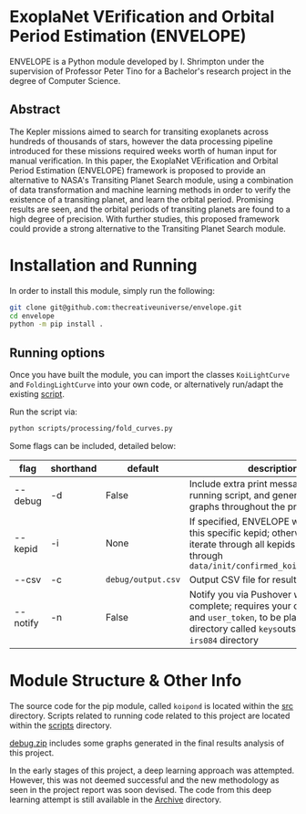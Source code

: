 # ExoplaNet VErification and Orbital Period Estimation (ENVELOPE)

ENVELOPE is a Python module developed by I. Shrimpton under the supervision of Professor Peter Tino for a Bachelor's research project in the degree of Computer Science.

## Abstract
The Kepler missions aimed to search for transiting exoplanets across hundreds of thousands of stars, however the data processing pipeline introduced for these missions required weeks worth of human input for manual verification.
In this paper, the ExoplaNet VErification and Orbital Period Estimation (ENVELOPE) framework is proposed to provide an alternative to NASA's Transiting Planet Search module, using a combination of data transformation and machine learning methods in order to verify the existence of a transiting planet, and learn the orbital period. 
Promising results are seen, and the orbital periods of transiting planets are found to a high degree of precision. 
With further studies, this proposed framework could provide a strong alternative to the Transiting Planet Search module.


# Installation and Running

In order to install this module, simply run the following:
```sh
git clone git@github.com:thecreativeuniverse/envelope.git
cd envelope
python -m pip install .
```

## Running options

Once you have built the module, you can import the classes `KoiLightCurve` and `FoldingLightCurve` into your own code, or alternatively run/adapt the existing [script](scripts/processing/fold_curves.py).


Run the script via:

```sh
python scripts/processing/fold_curves.py
```

Some flags can be included, detailed below:

| flag | shorthand | default | description 
|---|---|---|---|
|--debug|-d|False|Include extra print messages when running script, and generate relevant graphs throughout the process|
| --kepid | -i | None | If specified, ENVELOPE will only run on this specific kepid; otherwise, it will iterate through all kepids available through `data/init/confirmed_koi_w_params.csv` | 
| --csv | -c | `debug/output.csv` | Output CSV file for results
| --notify | -n | False | Notify you via Pushover when script is complete; requires your own `api_token` and `user_token`, to be placed in a directory called `keys`outside of the `irs084` directory |


# Module Structure & Other Info

The source code for the pip module, called `koipond` is located within the [src](src/) directory.
Scripts related to running code related to this project are located within the [scripts](scripts/) directory.

[debug.zip](debug.zip) includes some graphs generated in the final results analysis of this project.

In the early stages of this project, a deep learning approach was attempted.
However, this was not deemed successful and the new methodology as seen in the project report was soon devised. 
The code from this deep learning attempt is still available in the [Archive](ARCHIVE_DL_Attempt/) directory.

